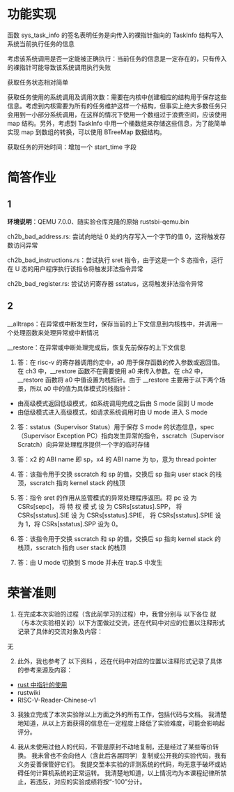 # 功能实现
函数 sys_task_info 的签名表明任务是向传入的裸指针指向的 TaskInfo 结构写入系统当前执行任务的信息

考虑该系统调用是否一定能被正确执行：当前任务的信息是一定存在的，只有传入的裸指针可能导致该系统调用执行失败

获取任务状态相对简单

获取任务使用的系统调用及调用次数：需要在内核中创建相应的结构用于保存这些信息。考虑到内核需要为所有的任务维护这样一个结构，但事实上绝大多数任务只会用到一小部分系统调用，在这样的情况下使用一个数组过于浪费空间，应该使用 map 结构。另外，考虑到 TaskInfo 中用一个桶数组来存储这些信息，为了能简单实现 map 到数组的转换，可以使用 BTreeMap 数据结构。

获取任务的开始时间：增加一个 start_time 字段

# 简答作业
## 1
**环境说明**：QEMU 7.0.0、随实验仓库克隆的原始 rustsbi-qemu.bin

ch2b_bad_address.rs: 尝试向地址 0 处的内存写入一个字节的值 0，这将触发存数访问异常

ch2b_bad_instructions.rs：尝试执行 sret 指令，由于这是一个 S 态指令，运行在 U 态的用户程序执行该指令将触发非法指令异常

ch2b_bad_register.rs: 尝试访问寄存器 sstatus，这将触发非法指令异常

## 2
__alltraps：在异常或中断发生时，保存当前的上下文信息到内核栈中，并调用一个处理函数来处理异常或中断情况

__restore：在异常或中断处理完成后，恢复先前保存的上下文信息

1. 答：在 risc-v 的寄存器调用约定中，a0 用于保存函数的传入参数或返回值。在 ch3 中，__restore 函数不在需要使用 a0 来传入参数。在 ch2 中，__restore 函数将 a0 中值设置为栈指针。由于 __restore 主要用于以下两个场景，所以 a0 中的值为具体模式的栈指针：
- 由高级模式返回低级模式，如系统调用完成之后由 S mode 回到 U mode
- 由低级模式进入高级模式，如请求系统调用时由 U mode 进入 S mode

2. 答：sstatus（Supervisor Status）用于保存 S mode 的状态信息，spec（Supervisor Exception PC）指向发生异常的指令，sscratch（Supervisor Scratch）向异常处理程序提供一个字的临时存储

3. 答：x2 的 ABI name 即 sp，x4 的 ABI name 为 tp，意为 thread pointer

4. 答：该指令用于交换 sscratch 和 sp 的值，交换后 sp 指向 user stack 的栈顶，sscratch 指向 kernel stack 的栈顶

5. 答：指令 sret 的作用从监管模式的异常处理程序返回。将 pc 设 为 CSRs\[sepc]， 将 特 权 模 式 设 为 CSRs\[sstatus].SPP， 将 CSRs\[sstatus].SIE 设 为 CSRs\[sstatus].SPIE， 将 CSRs\[sstatus].SPIE 设为 1，将 CSRs\[sstatus].SPP 设为 0。

6. 答：该指令用于交换 sscratch 和 sp 的值，交换后 sp 指向 kernel stack 的栈顶，sscratch 指向 user stack 的栈顶

7. 答：由 U mode 切换到 S mode 并未在 trap.S 中发生

# 荣誉准则
1. 在完成本次实验的过程（含此前学习的过程）中，我曾分别与 以下各位 就（与本次实验相关的）以下方面做过交流，还在代码中对应的位置以注释形式记录了具体的交流对象及内容：

无

2. 此外，我也参考了 以下资料 ，还在代码中对应的位置以注释形式记录了具体的参考来源及内容：

- [rust 中指针的使用](https://web.mit.edu/rust-lang_v1.25/arch/amd64_ubuntu1404/share/doc/rust/html/std/primitive.pointer.html)
- rustwiki
- RISC-V-Reader-Chinese-v1

3. 我独立完成了本次实验除以上方面之外的所有工作，包括代码与文档。 我清楚地知道，从以上方面获得的信息在一定程度上降低了实验难度，可能会影响起评分。

4. 我从未使用过他人的代码，不管是原封不动地复制，还是经过了某些等价转换。 我未曾也不会向他人（含此后各届同学）复制或公开我的实验代码，我有义务妥善保管好它们。 我提交至本实验的评测系统的代码，均无意于破坏或妨碍任何计算机系统的正常运转。 我清楚地知道，以上情况均为本课程纪律所禁止，若违反，对应的实验成绩将按“-100”分计。


